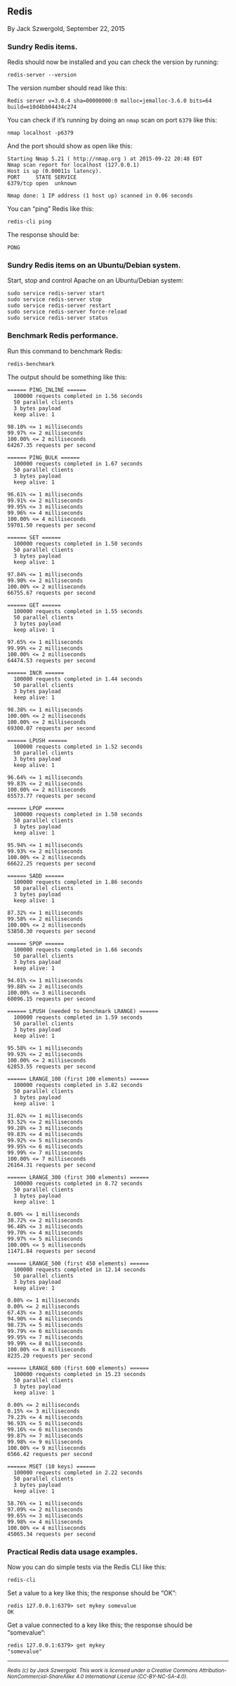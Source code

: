 ## Redis

By Jack Szwergold, September 22, 2015

### Sundry Redis items.

Redis should now be installed and you can check the version by running:

    redis-server --version

The version number should read like this:

	Redis server v=3.0.4 sha=00000000:0 malloc=jemalloc-3.6.0 bits=64 build=e10d4bb04434c274

You can check if it’s running by doing an `nmap` scan on port `6379` like this:

    nmap localhost -p6379

And the port should show as open like this:

	Starting Nmap 5.21 ( http://nmap.org ) at 2015-09-22 20:48 EDT
	Nmap scan report for localhost (127.0.0.1)
	Host is up (0.00011s latency).
	PORT     STATE SERVICE
	6379/tcp open  unknown
	
	Nmap done: 1 IP address (1 host up) scanned in 0.06 seconds

You can “ping” Redis like this:

    redis-cli ping

The response should be:

    PONG

### Sundry Redis items on an Ubuntu/Debian system.

Start, stop and control Apache on an Ubuntu/Debian system:

    sudo service redis-server start
    sudo service redis-server stop
    sudo service redis-server restart
    sudo service redis-server force-reload
    sudo service redis-server status

### Benchmark Redis performance.

Run this command to benchmark Redis:

    redis-benchmark

The output should be something like this:

	====== PING_INLINE ======
	  100000 requests completed in 1.56 seconds
	  50 parallel clients
	  3 bytes payload
	  keep alive: 1
	
	98.10% <= 1 milliseconds
	99.97% <= 2 milliseconds
	100.00% <= 2 milliseconds
	64267.35 requests per second
	
	====== PING_BULK ======
	  100000 requests completed in 1.67 seconds
	  50 parallel clients
	  3 bytes payload
	  keep alive: 1
	
	96.61% <= 1 milliseconds
	99.91% <= 2 milliseconds
	99.95% <= 3 milliseconds
	99.96% <= 4 milliseconds
	100.00% <= 4 milliseconds
	59701.50 requests per second
	
	====== SET ======
	  100000 requests completed in 1.50 seconds
	  50 parallel clients
	  3 bytes payload
	  keep alive: 1
	
	97.84% <= 1 milliseconds
	99.90% <= 2 milliseconds
	100.00% <= 2 milliseconds
	66755.67 requests per second
	
	====== GET ======
	  100000 requests completed in 1.55 seconds
	  50 parallel clients
	  3 bytes payload
	  keep alive: 1
	
	97.65% <= 1 milliseconds
	99.99% <= 2 milliseconds
	100.00% <= 2 milliseconds
	64474.53 requests per second
	
	====== INCR ======
	  100000 requests completed in 1.44 seconds
	  50 parallel clients
	  3 bytes payload
	  keep alive: 1
	
	98.38% <= 1 milliseconds
	100.00% <= 2 milliseconds
	100.00% <= 2 milliseconds
	69300.07 requests per second
	
	====== LPUSH ======
	  100000 requests completed in 1.52 seconds
	  50 parallel clients
	  3 bytes payload
	  keep alive: 1
	
	96.64% <= 1 milliseconds
	99.83% <= 2 milliseconds
	100.00% <= 2 milliseconds
	65573.77 requests per second
	
	====== LPOP ======
	  100000 requests completed in 1.50 seconds
	  50 parallel clients
	  3 bytes payload
	  keep alive: 1
	
	95.94% <= 1 milliseconds
	99.93% <= 2 milliseconds
	100.00% <= 2 milliseconds
	66622.25 requests per second
	
	====== SADD ======
	  100000 requests completed in 1.86 seconds
	  50 parallel clients
	  3 bytes payload
	  keep alive: 1
	
	87.32% <= 1 milliseconds
	99.58% <= 2 milliseconds
	100.00% <= 2 milliseconds
	53850.30 requests per second
	
	====== SPOP ======
	  100000 requests completed in 1.66 seconds
	  50 parallel clients
	  3 bytes payload
	  keep alive: 1
	
	94.01% <= 1 milliseconds
	99.88% <= 2 milliseconds
	100.00% <= 3 milliseconds
	60096.15 requests per second
	
	====== LPUSH (needed to benchmark LRANGE) ======
	  100000 requests completed in 1.59 seconds
	  50 parallel clients
	  3 bytes payload
	  keep alive: 1
	
	95.58% <= 1 milliseconds
	99.93% <= 2 milliseconds
	100.00% <= 2 milliseconds
	62853.55 requests per second
	
	====== LRANGE_100 (first 100 elements) ======
	  100000 requests completed in 3.82 seconds
	  50 parallel clients
	  3 bytes payload
	  keep alive: 1
	
	31.02% <= 1 milliseconds
	93.52% <= 2 milliseconds
	99.28% <= 3 milliseconds
	99.83% <= 4 milliseconds
	99.92% <= 5 milliseconds
	99.95% <= 6 milliseconds
	99.99% <= 7 milliseconds
	100.00% <= 7 milliseconds
	26164.31 requests per second
	
	====== LRANGE_300 (first 300 elements) ======
	  100000 requests completed in 8.72 seconds
	  50 parallel clients
	  3 bytes payload
	  keep alive: 1
	
	0.00% <= 1 milliseconds
	30.72% <= 2 milliseconds
	96.48% <= 3 milliseconds
	99.70% <= 4 milliseconds
	99.97% <= 5 milliseconds
	100.00% <= 5 milliseconds
	11471.84 requests per second
	
	====== LRANGE_500 (first 450 elements) ======
	  100000 requests completed in 12.14 seconds
	  50 parallel clients
	  3 bytes payload
	  keep alive: 1
	
	0.00% <= 1 milliseconds
	0.00% <= 2 milliseconds
	67.43% <= 3 milliseconds
	94.90% <= 4 milliseconds
	98.73% <= 5 milliseconds
	99.79% <= 6 milliseconds
	99.95% <= 7 milliseconds
	99.99% <= 8 milliseconds
	100.00% <= 8 milliseconds
	8235.20 requests per second
	
	====== LRANGE_600 (first 600 elements) ======
	  100000 requests completed in 15.23 seconds
	  50 parallel clients
	  3 bytes payload
	  keep alive: 1
	
	0.00% <= 2 milliseconds
	0.15% <= 3 milliseconds
	79.23% <= 4 milliseconds
	96.93% <= 5 milliseconds
	99.16% <= 6 milliseconds
	99.87% <= 7 milliseconds
	99.98% <= 9 milliseconds
	100.00% <= 9 milliseconds
	6566.42 requests per second
	
	====== MSET (10 keys) ======
	  100000 requests completed in 2.22 seconds
	  50 parallel clients
	  3 bytes payload
	  keep alive: 1
	
	58.76% <= 1 milliseconds
	97.09% <= 2 milliseconds
	99.65% <= 3 milliseconds
	99.98% <= 4 milliseconds
	100.00% <= 4 milliseconds
	45065.34 requests per second

### Practical Redis data usage examples.

Now you can do simple tests via the Redis CLI like this:

    redis-cli

Set a value to a key like this; the response should be “OK”:

	redis 127.0.0.1:6379> set mykey somevalue
	OK

Get a value connected to a key like this; the response should be “somevalue”:

	redis 127.0.0.1:6379> get mykey
	"somevalue"

***

<sup>*Redis (c) by Jack Szwergold. This work is licensed under a Creative Commons Attribution-NonCommercial-ShareAlike 4.0 International License (CC-BY-NC-SA-4.0).*</sup>
